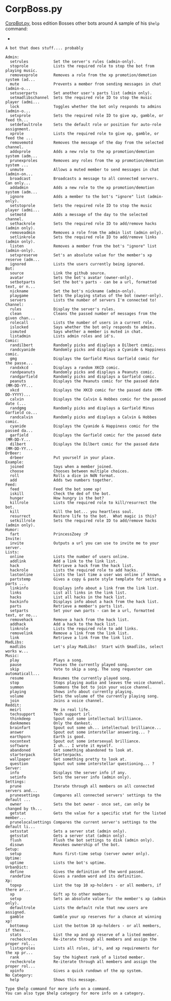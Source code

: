 # CorpBoss.py
[CorpBot.py](https://github.com/corpnewt/CorpBot.py), boss edition 
Bosses other bots around
A sample of his `$help` command:

-

	A bot that does stuff.... probably

	Admin:
	  setrules           Set the server's rules (admin-only).
	  stoprole           Lists the required role to stop the bot from playing music.
	  removexprole       Removes a role from the xp promotion/demotion system (ad...
	  mute               Prevents a member from sending messages in chat (admin-o...
	  setuserparts       Set another user's parts list (admin only).
	  setmadlibschannel  Sets the required role ID to stop the music player (admi...
	  lock               Toggles whether the bot only responds to admins (admin-o...
	  setxprole          Sets the required role ID to give xp, gamble, or feed th...
	  setdefaultrole     Sets the default role or position for auto-role assignment.
	  xprole             Lists the required role to give xp, gamble, or feed the ...
	  removemotd         Removes the message of the day from the selected channel.
	  addxprole          Adds a new role to the xp promotion/demotion system (adm...
	  prunexproles       Removes any roles from the xp promotion/demotion system ...
	  unmute             Allows a muted member to send messages in chat (admin-on...
	  broadcast          Broadcasts a message to all connected servers.  Can only...
	  addadmin           Adds a new role to the xp promotion/demotion system (adm...
	  ignore             Adds a member to the bot's "ignore" list (admin-only).
	  setstoprole        Sets the required role ID to stop the music player (admi...
	  setmotd            Adds a message of the day to the selected channel.
	  sethackrole        Sets the required role ID to add/remove hacks (admin only).
	  removeadmin        Removes a role from the admin list (admin only).
	  setlinkrole        Sets the required role ID to add/remove links (admin only).
	  listen             Removes a member from the bot's "ignore" list (admin-only).
	  setxpreserve       Set's an absolute value for the member's xp reserve (adm...
	  ignored            Lists the users currently being ignored.
	Bot:
	  source             Link the github source.
	  avatar             Sets the bot's avatar (owner-only).
	  setbotparts        Set the bot's parts - can be a url, formatted text, or n...
	  nickname           Set the bot's nickname (admin-only).
	  playgame           Sets the playing status of the bot (owner-only).
	  servers            Lists the number of servers I'm connected to!
	Channel:
	  rules              Display the server's rules.
	  clean              Cleans the passed number of messages from the given chan...
	  rolecall           Lists the number of users in a current role.
	  islocked           Says whether the bot only responds to admins.
	  ismuted            Says whether a member is muted in chat.
	  listadmin          Lists admin roles and id's.
	Comic:
	  randilbert         Randomly picks and displays a Dilbert comic.
	  randcyanide        Randomly picks and displays a Cyanide & Happiness comic.
	  gmg                Displays the Garfield Minus Garfield comic for the passe...
	  randxkcd           Displays a random XKCD comic.
	  randpeanuts        Randomly picks and displays a Peanuts comic.
	  randgarfield       Randomly picks and displays a Garfield comic.
	  peanuts            Displays the Peanuts comic for the passed date (MM-DD-YY...
	  xkcd               Displays the XKCD comic for the passed date (MM-DD-YYYY)...
	  calvin             Displays the Calvin & Hobbes comic for the passed date (...
	  randgmg            Randomly picks and displays a Garfield Minus Garfield co...
	  randcalvin         Randomly picks and displays a Calvin & Hobbes comic.
	  cyanide            Displays the Cyanide & Happiness comic for the passed da...
	  garfield           Displays the Garfield comic for the passed date (MM-DD-Y...
	  dilbert            Displays the Dilbert comic for the passed date (MM-DD-YY...
	DrBeer:
	  drbeer             Put yourself in your place.
	Example:
	  joined             Says when a member joined.
	  choose             Chooses between multiple choices.
	  roll               Rolls a dice in NdN format.
	  add                Adds two numbers together.
	Feed:
	  feed               Feed the bot some xp!
	  iskill             Check the ded of the bot.
	  hunger             How hungry is the bot?
	  killrole           Lists the required role to kill/resurrect the bot.
	  kill               Kill the bot... you heartless soul.
	  resurrect          Restore life to the bot.  What magic is this?
	  setkillrole        Sets the required role ID to add/remove hacks (admin only).
	Humor:
	  fart               PrincessZoey :P
	Invite:
	  invite             Outputs a url you can use to invite me to your server.
	Lists:
	  online             Lists the number of users online.
	  addlink            Add a link to the link list.
	  hack               Retrieve a hack from the hack list.
	  hackrole           Lists the required role to add hacks.
	  lastonline         Lists the last time a user was online if known.
	  partstemp          Gives a copy & paste style template for setting a parts ...
	  linkinfo           Displays info about a link from the link list.
	  links              List all links in the link list.
	  hacks              List all hacks in the hack list.
	  hackinfo           Displays info about a hack from the hack list.
	  parts              Retrieve a member's parts list.
	  setparts           Set your own parts - can be a url, formatted text, or no...
	  removehack         Remove a hack from the hack list.
	  addhack            Add a hack to the hack list.
	  linkrole           Lists the required role to add links.
	  removelink         Remove a link from the link list.
	  link               Retrieve a link from the link list.
	MadLibs:
	  madlibs            Let's play MadLibs!  Start with $madlibs, select works w...
	Music:
	  play               Plays a song.
	  pause              Pauses the currently played song.
	  skip               Vote to skip a song. The song requester can automaticall...
	  resume             Resumes the currently played song.
	  stop               Stops playing audio and leaves the voice channel.
	  summon             Summons the bot to join your voice channel.
	  playing            Shows info about currently playing.
	  volume             Sets the volume of the currently playing song.
	  join               Joins a voice channel.
	Reddit:
	  meirl              Me in real life.
	  techsupport        Tech support irl.
	  thinkdeep          Spout out some intellectual brilliance.
	  dankmemes          Only the dankest.
	  brainfart          Spout out some uh... intellectual brilliance...
	  answer             Spout out some interstellar answering... ?
	  earthporn          Earth is good.
	  nocontext          Spout out some intersexual brilliance.
	  software           I uh... I wrote it myself.
	  abandoned          Get something abandoned to look at.
	  starterpack        Starterpacks.
	  wallpaper          Get something pretty to look at.
	  question           Spout out some interstellar questioning... ?
	Server:
	  info               Displays the server info if any.
	  setinfo            Sets the server info (admin only).
	Settings:
	  prune              Iterate through all members on all connected servers and...
	  prunesettings      Compares all connected servers' settings to the default ...
	  owner              Sets the bot owner - once set, can only be changed by th...
	  getstat            Gets the value for a specific stat for the listed member...
	  prunelocalsettings Compares the current server's settings to the default li...
	  setsstat           Sets a server stat (admin only).
	  getsstat           Gets a server stat (admin only).
	  flush              Flush the bot settings to disk (admin only).
	  disown             Revokes ownership of the bot.
	Setup:
	  setup              Runs first-time setup (server owner only).
	Uptime:
	  uptime             Lists the bot's uptime.
	UrbanDict:
	  define             Gives the definition of the word passed.
	  randefine          Gives a random word and its definition.
	Xp:
	  topxp              List the top 10 xp-holders - or all members, if there ar...
	  xp                 Gift xp to other members.
	  setxp              Sets an absolute value for the member's xp (admin only).
	  defaultrole        Lists the default role that new users are assigned.
	  gamble             Gamble your xp reserves for a chance at winning xp!
	  bottomxp           List the bottom 10 xp-holders - or all members, if there...
	  stats              List the xp and xp reserve of a listed member.
	  recheckroles       Re-iterate through all members and assign the proper rol...
	  listxproles        Lists all roles, id's, and xp requirements for the xp pr...
	  rank               Say the highest rank of a listed member.
	  recheckrole        Re-iterate through all members and assign the proper rol...
	  xpinfo             Gives a quick rundown of the xp system.
	​No Category:
	  help               Shows this message.

	Type $help command for more info on a command.
	You can also type $help category for more info on a category.
